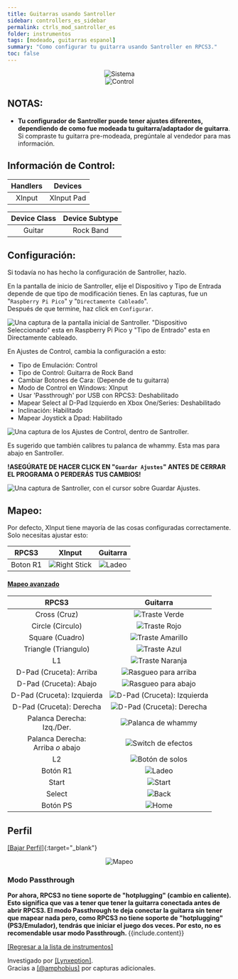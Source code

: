 ```yaml
---
title: Guitarras usando Santroller
sidebar: controllers_es_sidebar
permalink: ctrls_mod_santroller_es
folder: instrumentos
tags: [modeado, guitarras espanol]
summary: "Como configurar tu guitarra usando Santroller en RPCS3."
toc: false
---
```


<div align="center"> <img src="https://rb3pc.milohax.org/images/instruments/plat/santroller.png" alt="Sistema" title="Sistema"></div>

<div align="center"> <img src="https://rb3pc.milohax.org/images/instruments/cont/rcmgtrs.png" alt="Control" title="Control"></div>

## NOTAS:

* **Tu configurador de Santroller puede tener ajustes diferentes, dependiendo de como fue modeada tu guitarra/adaptador de guitarra**. Si compraste tu guitarra pre-modeada, pregúntale al vendedor para mas información.

## Información de Control:

| Handlers | Devices |
|:------------------:|:---------------------:|
| XInput | XInput Pad |

| Device Class | Device Subtype |
|:------------------:|:---------------------:|
| Guitar | Rock Band |

## Configuración:

Si todavía no has hecho la configuración de Santroller, hazlo.

En la pantalla de inicio de Santroller, elije el Dispositivo y Tipo de Entrada depende de que tipo de modificación tienes. En las capturas, fue un "`Raspberry Pi Pico`" y "`Directamente Cableado`".  
Después de que termine, haz click en `Configurar`.

![Una captura de la pantalla inicial de Santroller. "Dispositivo Seleccionado" esta en Raspberry Pi Pico y "Tipo de Entrado" esta en Directamente cableado.](https://rb3pc.milohax.org/images/instruments/xtra/san/initsanes.png "Santroller - Inicio")

En Ajustes de Control, cambia la configuración a esto:
* Tipo de Emulación: Control
* Tipo de Control: Guitarra de Rock Band
* Cambiar Botones de Cara: (Depende de tu guitarra)
* Modo de Control en Windows: XInput
* Usar 'Passthrough' por USB con RPCS3: Deshabilitado
* Mapear Select al D-Pad Izquierdo en Xbox One/Series: Deshabilitado
* Inclinación: Habilitado
* Mapear Joystick a Dpad: Habilitado

![Una captura de los Ajustes de Control, dentro de Santroller.](https://rb3pc.milohax.org/images/instruments/xtra/san/consetsanes.png "Santroller: Ajustes de Control")

Es sugerido que también calibres tu palanca de whammy. Esta mas para abajo en Santroller.

**!ASEGÚRATE DE HACER CLICK EN "`Guardar Ajustes`" ANTES DE CERRAR EL PROGRAMA O PERDERÁS TUS CAMBIOS!**

![Una captura de Santroller, con el cursor sobre Guardar Ajustes.](https://rb3pc.milohax.org/images/instruments/xtra/san/savesanes.png "Santroller")

## Mapeo:

Por defecto, XInput tiene mayoría de las cosas configuradas correctamente. Solo necesitas ajustar esto:

| **RPCS3** | **XInput** | **Guitarra** |
|:--------:|:-----------:|:-----------:|
| Boton R1 | ![Right Stick](https://rb3pc.milohax.org/images/btns/ctrls/360/rs.png "Right Stick") | ![Ladeo](https://rb3pc.milohax.org/images/btns/gtrs/ts.png "Ladeo") | 

<div class="panel-group" id="accordion">
                    <div class="panel panel-default">
                        <div class="panel-heading">
                            <h4 class="panel-title">
                                <a class="noCrossRef accordion-toggle" data-toggle="collapse" data-parent="#accordion" href="#mapeo-avanzado">Mapeo avanzado</a>
                            </h4>
                        </div>
                        <div id="mapeo-avanzado" class="panel-collapse collapse noCrossRef">
                            <div class="panel-body">

<table>
<thead>
<tr>
<th align="center"><strong>RPCS3</strong></th>
<th align="center"><strong>Guitarra</strong></th>
</tr>
</thead>
<tbody>
<tr>
<td align="center">Cross (Cruz)</td>
<td align="center"><img src="https://rb3pc.milohax.org/images/btns/gtrs/gf.png" alt="Traste Verde" title="Traste Verde"></td>
</tr>
<tr>
<td align="center">Circle (Circulo)</td>
<td align="center"><img src="https://rb3pc.milohax.org/images/btns/gtrs/rf.png" alt="Traste Rojo" title="Traste Rojo"></td>
</tr>
<tr>
<td align="center">Square (Cuadro)</td>
<td align="center"><img src="https://rb3pc.milohax.org/images/btns/gtrs/yf.png" alt="Traste Amarillo" title="Traste Amarillo"></td>
</tr>
<tr>
<td align="center">Triangle (Triangulo)</td>
<td align="center"><img src="https://rb3pc.milohax.org/images/btns/gtrs/bf.png" alt="Traste Azul" title="Traste Azul"></td>
</tr>
<tr>
<td align="center">L1</td>
<td align="center"><img src="https://rb3pc.milohax.org/images/btns/gtrs/of.png" alt="Traste Naranja" title="Traste Naranja"></td>
</tr>
<tr>
<td align="center">D-Pad (Cruceta): Arriba</td>
<td align="center"><img src="https://rb3pc.milohax.org/images/btns/gtrs/sbu.png" alt="Rasgueo para arriba" title="Rasgueo para arriba"></td>
</tr>
<tr>
<td align="center">D-Pad (Cruceta): Abajo</td>
<td align="center"><img src="https://rb3pc.milohax.org/images/btns/gtrs/sbd.png" alt="Rasgueo para abajo" title="Rasgueo para abajo"></td>
</tr>
<tr>
<td align="center">D-Pad (Cruceta): Izquierda</td>
<td align="center"><img src="https://rb3pc.milohax.org/images/btns/gtrs/dpl.png" alt="D-Pad (Cruceta): Izquierda" title="D-Pad (Cruceta): Izquierda"></td>
</tr>
<tr>
<td align="center">D-Pad (Cruceta): Derecha</td>
<td align="center"><img src="https://rb3pc.milohax.org/images/btns/gtrs/dpr.png" alt="D-Pad (Cruceta): Derecha" title="D-Pad (Cruceta): Derecha"></td>
</tr>
<tr>
<td align="center">Palanca Derecha: <br> Izq./Der.</td>
<td align="center"><img src="https://rb3pc.milohax.org/images/btns/gtrs/wb.png" alt="Palanca de whammy" title="Palanca de whammy"></td>
</tr>
<tr>
<td align="center">Palanca Derecha: <br> Arriba <em>o</em> abajo</td>
<td align="center"><img src="https://rb3pc.milohax.org/images/btns/gtrs/fx.png" alt="Switch de efectos" title="Switch de efectos"></td>
</tr>
<tr>
<td align="center">L2</td>
<td align="center"><img src="https://rb3pc.milohax.org/images/btns/gtrs/solo.png" alt="Botón de solos" title="Botón de solos"></td>
</tr>
<tr>
<td align="center">Botón R1</td>
<td align="center"><img src="https://rb3pc.milohax.org/images/btns/gtrs/ts.png" alt="Ladeo" title="Ladeo"></td>
</tr>
<tr>
<td align="center">Start</td>
<td align="center"><img src="https://rb3pc.milohax.org/images/btns/ctrls/360/start.png" alt="Start" title="Start"></td>
</tr>
<tr>
<td align="center">Select</td>
<td align="center"><img src="https://rb3pc.milohax.org/images/btns/ctrls/360/back.png" alt="Back" title="Back"></td>
</tr>
<tr>
<td align="center">Botón PS</td>
<td align="center"><img src="https://rb3pc.milohax.org/images/btns/ctrls/360/home.png" alt="Home" title="Home"></td>
</tr>
</tbody>
</table>
                            </div>
                        </div>
                    </div>
                    <!-- /.panel -->
</div>
<!-- /.panel-group -->

## Perfil

[[Bajar Perfil]](https://github.com/hmxmilohax/rb3-pc/raw/refs/heads/main/downloads/instrument-repo/Santroller%20Guitar.7z){:target="_blank"}

<div align="center"> <img src="https://rb3pc.milohax.org/images/instruments/maps/modsangtrmapping.png" alt="Mapeo" title="Mapeo"></div>

### Modo Passthrough

<div markdown="span" class="alert alert-info" role="alert"><i class="fa fa-info-circle"></i> <b>Por ahora, RPCS3 no tiene soporte de "hotplugging" (cambio en caliente). Esto significa que vas a tener que tener la guitarra conectada antes de abrir RPCS3. El modo Passthrough te deja conectar la guitarra sin tener que mapear nada pero, como RPCS3 no tiene soporte de "hotplugging" (PS3/Emulador), tendrás que iniciar el juego dos veces. Por esto, no es recomendable usar modo Passthrough. </b> {{include.content}}</div>

[[Regresar a la lista de instrumentos]](https://rb3pc.milohax.org/ctrls_es#lista-de-instrumentos)

Investigado por [[Lynxeption]](https://www.youtube.com/@Lynxeption).  
Gracias a [[@amphobius]](https://twitter.com/amphobius) por capturas adicionales.